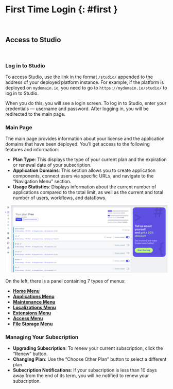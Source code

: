 # First Time Login {: #first }

<br>

## Access to Studio

<br>

### Log in to Studio

To access Studio, use the link in the format `/studio/` appended to the address of your deployed platform instance. For example, if the platform is deployed on `mydomain.io`, you need to go to `https://mydomain.io/studio/` to log in to Studio.

When you do this, you will see a login screen. To log in to Studio, enter your credentials — username and password. After logging in, you will be redirected to the main page.
<br>

### Main Page

The main page provides information about your license and the application domains that have been deployed. You’ll get access to the following features and information:

- **Plan Type**: This displays the type of your current plan and the expiration or renewal date of your subscription.
- **Application Domains**: This section allows you to create application components, connect users via specific URLs, and navigate to the “Navigation Menu” section.
- **Usage Statistics**: Displays information about the current number of applications compared to the total limit, as well as the current and total number of users, workflows, and dataflows.
  <br>

![Main dashboard](../assets/images/overview/main-dashboard.png)
<br>

On the left, there is a panel containing 7 types of menus:

- **[Home Menu](../user-interface/home.md)**
- **[Applications Menu](../user-interface/applications.md)**
- **[Maintenance Menu](../user-interface/maintenance.md)**
- **[Localizations Menu](../user-interface/localizations.md)**
- **[Extensions Menu](../user-interface/extensions.md)**
- **[Access Menu](../user-interface/access.md)**
- **[File Storage Menu](../user-interface/file-storage.md)**
  <br>

### Managing Your Subscription

- **Upgrading Subscription**: To renew your current subscription, click the “Renew” button.
- **Changing Plan**: Use the “Choose Other Plan” button to select a different plan.
- **Subscription Notifications**: If your subscription is less than 10 days away from the end of its term, you will be notified to renew your subscription.
